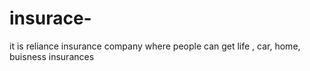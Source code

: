 # insurace-
it is reliance insurance company where people can get life , car,  home, buisness insurances
